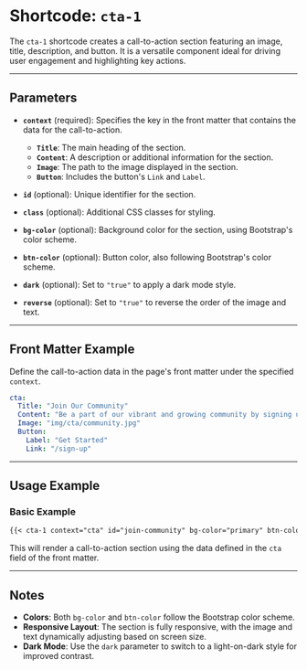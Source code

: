# Shortcode: `cta-1`

The `cta-1` shortcode creates a call-to-action section featuring an image, title, description, and button. It is a versatile component ideal for driving user engagement and highlighting key actions.

---

## Parameters

- **`context`** (required): Specifies the key in the front matter that contains the data for the call-to-action.
    - **`Title`**: The main heading of the section.
    - **`Content`**: A description or additional information for the section.
    - **`Image`**: The path to the image displayed in the section.
    - **`Button`**: Includes the button's `Link` and `Label`.

- **`id`** (optional): Unique identifier for the section.
- **`class`** (optional): Additional CSS classes for styling.
- **`bg-color`** (optional): Background color for the section, using Bootstrap's color scheme.
- **`btn-color`** (optional): Button color, also following Bootstrap's color scheme.
- **`dark`** (optional): Set to `"true"` to apply a dark mode style.
- **`reverse`** (optional): Set to `"true"` to reverse the order of the image and text.

---

## Front Matter Example

Define the call-to-action data in the page's front matter under the specified `context`.

```yaml
cta:
  Title: "Join Our Community"
  Content: "Be a part of our vibrant and growing community by signing up today."
  Image: "img/cta/community.jpg"
  Button:
    Label: "Get Started"
    Link: "/sign-up"
```

---

## Usage Example

### Basic Example

```markdown
{{< cta-1 context="cta" id="join-community" bg-color="primary" btn-color="secondary" dark="false" reverse="true" >}}
```

This will render a call-to-action section using the data defined in the `cta` field of the front matter.

---

## Notes

- **Colors**: Both `bg-color` and `btn-color` follow the Bootstrap color scheme.
- **Responsive Layout**: The section is fully responsive, with the image and text dynamically adjusting based on screen size.
- **Dark Mode**: Use the `dark` parameter to switch to a light-on-dark style for improved contrast.
